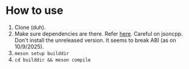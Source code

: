 # How to use
1. Clone (duh).
2. Make sure dependencies are there. Refer [here](https://drogonframework.github.io/drogon-docs/#/ENG/ENG-02-Installation?id=centos-75). Careful on jsoncpp. Don't install the unreleased version. It seems to break ABI (as on 10/9/2025).
3. `meson setup builddir`
4. `cd builddir && meson compile`
